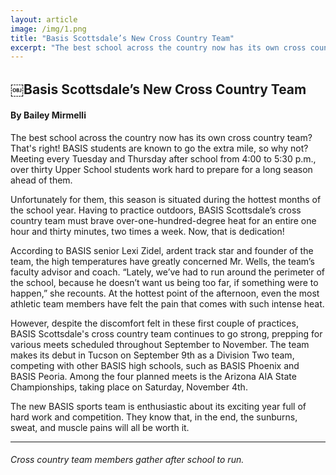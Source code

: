 ```yaml
---
layout: article
image: /img/1.png
title: "Basis Scottsdale’s New Cross Country Team"
excerpt: "The best school across the country now has its own cross country team? That's right! BASIS students are known to go the extra mile, so why not? Meeting every Tuesday and Thursday after school from 4:00 to 5:30 p.m., over thirty Upper School students work hard to prepare for a long season ahead of them."
---
```


<h2>￼Basis Scottsdale’s New Cross Country Team </h2>
<h4>By Bailey Mirmelli</h4>
The best school across the country now has its own cross country team? That's right! BASIS students are known to go the extra mile, so why not? Meeting every Tuesday and Thursday after school from 4:00 to 5:30 p.m., over thirty Upper School students work hard to prepare for a long season ahead of them.

Unfortunately for them, this season is situated during the hottest months of the school year. Having to practice outdoors, BASIS Scottsdale’s cross country team must brave over-one-hundred-degree heat for an entire one hour and thirty minutes, two times a week. Now, that is dedication!

According to BASIS senior Lexi Zidel, ardent track star and founder of the team, the high temperatures have greatly concerned Mr. Wells, the team’s faculty advisor and coach. “Lately, we’ve had to run around the perimeter of the school, because he doesn’t want us being too far, if something were to happen,” she recounts. At the hottest point of the afternoon, even the most athletic team members have felt the pain that comes with such intense heat.

However, despite the discomfort felt in these first couple of practices, BASIS Scottsdale's cross country team continues to go strong, prepping for various meets scheduled throughout September to November. The team makes its debut in Tucson on September 9th as a Division Two team, competing with other BASIS high schools, such as BASIS Phoenix and BASIS Peoria. Among the four planned meets is the Arizona AIA State Championships, taking place on Saturday, November 4th.

The new BASIS sports team is enthusiastic about its exciting year full of hard work and competition. They know that, in the end, the sunburns, sweat, and muscle pains will all be worth it.
<hr style="border-color:#7D7D7D;height:0.5px;">
<h6>Cross country team members gather after school to run.</h6>
